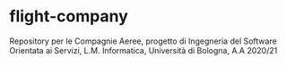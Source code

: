 # flight-company
Repository per le Compagnie Aeree, progetto di Ingegneria del Software Orientata ai Servizi, L.M. Informatica, Università di Bologna, A.A 2020/21
